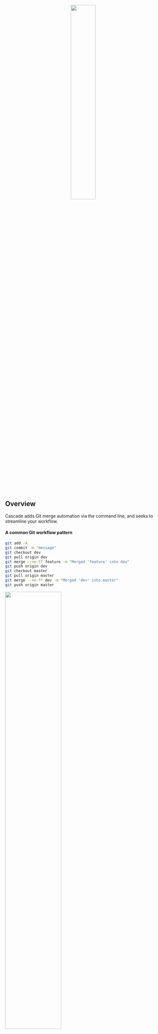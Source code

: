 <p align="center"><img width=40% src="https://raw.githubusercontent.com/jasonrhaddix/cascade-cli/master/cc-logo.png"></p>


## Overview
Cascade adds Git merge automation via the command line, and seeks to streamline your workflow.


#### A common Git workflow pattern
```bash
git add -A
git commit -m "message"
git checkout dev
git pull origin dev
git merge --no-ff feature -m "Merged 'feature' into dev"
git push origin dev
git checkout master
git pull origin master
git merge --no-ff dev -m "Merged 'dev' into master"
git push origin master
```

<p align="left"><img width=60% src="https://raw.githubusercontent.com/jasonrhaddix/cascade-cli/master/cc-tree.png"></p> 

More or less, this is a familiar pattern when working on a project with multiple branches.

#### A Cascade equivalent
```bash
git add -A
git commit -m "message"
cascade merge feature dev master
```

Cascade will handle the pulling, merging, and pushing or branches on the repo.

Currently Cascade only supports merging not rebasing, and by default does not fast-forward `--no-ff` the HEAD before applying changes. `--no-ff` adds a commit for the merge, and creates a more readable Git tree. Also Cascade does not support diffing of files or any conflict resolution beyond the Git 3-way auto-merge.


## Installation
To use Cascade in any directory be sure to globally
```bash
npm i -g casade-cli 
```

## Usage

````bash
cascade merge <fromBranch> <toBranch> <toBranch...>
````

## Example

````bash
cascade merge feature develop master
````

#### Shorthand Example 

````bash
cc m feature develop master
````